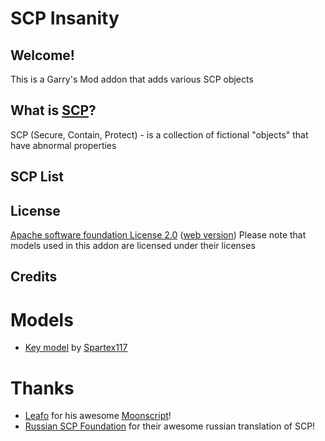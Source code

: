 
# SCP Insanity

## Welcome!
This is a Garry's Mod addon that adds various SCP objects

## What is [SCP](http://www.scp-wiki.net/faq)?
SCP (Secure, Contain, Protect) - is a collection of fictional "objects" that have abnormal properties

## SCP List

## License
[Apache software foundation License 2.0](LICENSE) ([web version](https://www.apache.org/licenses/LICENSE-2.0))
Please note that models used in this addon are licensed under their licenses

## Credits
# Models
 * [Key model](https://steamcommunity.com/sharedfiles/filedetails/?id=248051620) by [Spartex117](https://steamcommunity.com/id/Spartex117)

# Thanks
 * [Leafo](https://github.com/leafo) for his awesome [Moonscript](http://moonscript.org/)!
 * [Russian SCP Foundation](http://scpfoundation.ru) for their awesome russian translation of SCP!